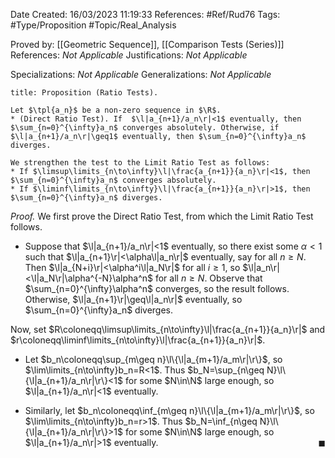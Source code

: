 <div class="topSpace"></div>

Date Created: 16/03/2023 11:19:33
References: #Ref/Rud76
Tags: #Type/Proposition #Topic/Real_Analysis

Proved by: [[Geometric Sequence]], [[Comparison Tests (Series)]]
References: <i>Not Applicable</i>
Justifications: <i>Not Applicable</i>

Specializations: <i>Not Applicable</i>
Generalizations: <i>Not Applicable</i>

``` ad-Proposition
title: Proposition (Ratio Tests).

Let $\tpl{a_n}$ be a non-zero sequence in $\R$.
* (Direct Ratio Test). If  $\l|a_{n+1}/a_n\r|<1$ eventually, then $\sum_{n=0}^{\infty}a_n$ converges absolutely. Otherwise, if $\l|a_{n+1}/a_n\r|\geq1$ eventually, then $\sum_{n=0}^{\infty}a_n$ diverges.

We strengthen the test to the Limit Ratio Test as follows:
* If $\limsup\limits_{n\to\infty}\l|\frac{a_{n+1}}{a_n}\r|<1$, then $\sum_{n=0}^{\infty}a_n$ converges absolutely.
* If $\liminf\limits_{n\to\infty}\l|\frac{a_{n+1}}{a_n}\r|>1$, then $\sum_{n=0}^{\infty}a_n$ diverges.

```

<i>Proof.</i> We first prove the Direct Ratio Test, from which the Limit Ratio Test follows.
* Suppose that $\l|a_{n+1}/a_n\r|<1$ eventually, so there exist some $\alpha<1$ such that $\l|a_{n+1}\r|<\alpha\l|a_n\r|$ eventually, say for all $n\geq N$. Then $\l|a_{N+i}\r|<\alpha^i\l|a_N\r|$ for all $i\geq1$, so $\l|a_n\r|<\l|a_N\r|\alpha^{-N}\alpha^n$ for all $n\geq N$. Observe that $\sum_{n=0}^{\infty}\alpha^n$ converges, so the result follows. Otherwise, $\l|a_{n+1}\r|\geq\l|a_n\r|$ eventually, so $\sum_{n=0}^{\infty}a_n$ diverges.

Now, set $R\coloneqq\limsup\limits_{n\to\infty}\l|\frac{a_{n+1}}{a_n}\r|$ and $r\coloneqq\liminf\limits_{n\to\infty}\l|\frac{a_{n+1}}{a_n}\r|$.
* Let $b_n\coloneqq\sup_{m\geq n}\l\{\l|a_{m+1}/a_m\r|\r\}$, so $\lim\limits_{n\to\infty}b_n=R<1$. Thus $b_N=\sup_{n\geq N}\l\{\l|a_{n+1}/a_n\r|\r\}<1$ for some $N\in\N$ large enough, so $\l|a_{n+1}/a_n\r|<1$ eventually.

* Similarly, let $b_n\coloneqq\inf_{m\geq n}\l\{\l|a_{m+1}/a_m\r|\r\}$, so $\lim\limits_{n\to\infty}b_n=r>1$. Thus $b_N=\inf_{n\geq N}\l\{\l|a_{n+1}/a_n\r|\r\}>1$ for some $N\in\N$ large enough, so $\l|a_{n+1}/a_n\r|>1$ eventually.<span style="float:right;">$\blacksquare$</span>
